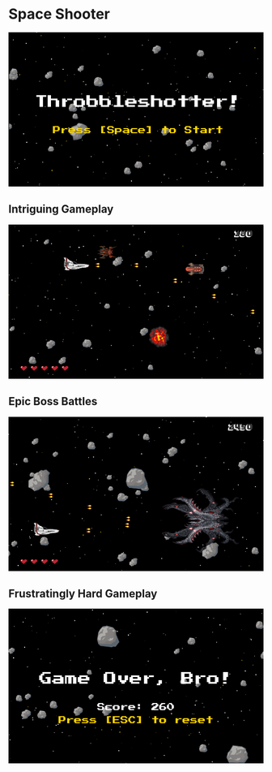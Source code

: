 # Space Shooter

![Title](screenshots/title.png?raw=true "Title")
## Intriguing Gameplay
![Game](screenshots/game.png?raw=true "Game")
## Epic Boss Battles
![Boss](screenshots/boss.png?raw=true "Boss")
## Frustratingly Hard Gameplay
![Game Over](screenshots/game_over.png?raw=true "Game Over")